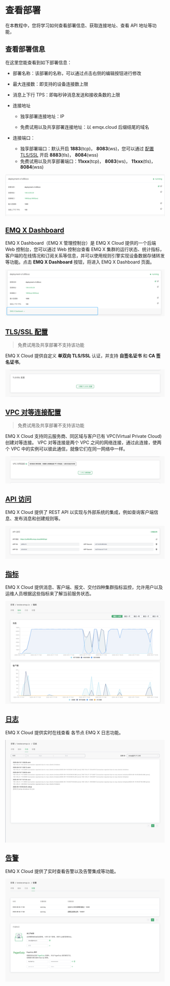 # 查看部署

在本教程中，您将学习如何查看部署信息、获取连接地址、查看 API 地址等功能，



## 查看部署信息

在这里您能查看到如下部署信息：

* 部署名称：该部署的名称，可以通过点击右侧的编辑按钮进行修改
* 最大连接数：即支持的设备连接数上限
* 消息上下行 TPS：即每秒钟消息发送和接收条数的上限

* 连接地址

  * 独享部署连接地址：IP

  * 免费试用以及共享部署连接地址：以 emqx.cloud 后缀结尾的域名

* 连接端口：

  * 独享部署端口：默认开启 **1883**(tcp)， **8083**(ws)，您可以通过 [配置 TLS/SSL](./tls_ssl.md) 开启 **8883**(tls)， **8084**(wss)
  * 免费试用以及共享部署端口：**11xxx**(tcp)， **8083**(ws)， **11xxx**(tls)， **8084**(wss)

![base_info](./_assets/base_info.png)



## [EMQ X Dashboard](./dashboard/introduction.md)
EMQ X Dashboard（EMQ X 管理控制台）是 EMQ X Cloud 提供的一个后端 Web 控制台，您可以通过 Web 控制台查看 EMQ X 集群的运行状态、统计指标，客户端的在线情况和订阅关系等信息，并可以使用规则引擎实现设备数据存储转发等功能。点击 **EMQ X Dashboard** 按钮，将进入 EMQ X Dashboard 页面。

![base_info](./_assets/emqx_dashboard.png)



## [TLS/SSL 配置](./tls_ssl.md) 

> 免费试用及共享部署不支持该功能

EMQ X Cloud 提供自定义 **单双向 TLS/SSL** 认证，并支持 **自签名证书** 和 **CA 签名证书**。

![base_info](./_assets/tls_info.png)



## [VPC 对等连接配置](./vpc_peering.md)

> 免费试用及共享部署不支持该功能

EMQ X Cloud 支持同云服务商、同区域与客户已有 VPC(Virtual Private Cloud) 创建对等连接。 VPC 对等连接是两个 VPC 之间的网络连接，通过此连接，使两个 VPC 中的实例可以彼此通信，就像它们在同一网络中一样。

![base_info](./_assets/vpc_peering_info.png)



## [API 访问](../api.md)

EMQ X Cloud 提供了 REST API 以实现与外部系统的集成，例如查询客户端信息、发布消息和创建规则等。

![base_info](./_assets/api_info.png)



##  [指标](./metrics.md)

EMQ X Cloud 提供消息、客户端、报文、交付四种集群指标监控，允许用户以及运维人员根据这些指标来了解当前服务状态。

![base_info](./_assets/metrics_info.png)



## [日志](./logs.md)

EMQ X Cloud 提供实时在线查看 各节点 EMQ X 日志功能。

![base_info](./_assets/logs_info.png)



## [告警](./alerts.md)

EMQ X Cloud 提供了实时查看告警以及告警集成等功能。

![base_info](./_assets/alerts_info.png)